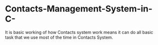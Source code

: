 # Contacts-Management-System-in-C-
It is basic working of how Contacts system work means it can do all basic task that we use most of the time in Contacts System.

